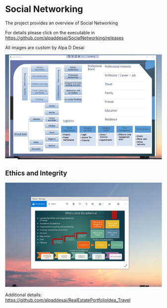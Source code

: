 # Social Networking

The project provides an overview of Social Networking 

For details please click on the executable in https://github.com/alpaddesai/SocialNetworking/releases

All images are custom by Alpa D Desai

![image](SocialNetworking.png)

## Ethics and Integrity
![image](EthicsandExcellence.png)

Additional details: https://github.com/alpaddesai/RealEstatePortfolioIdea_Travel
